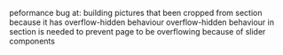 peformance bug at: 
    building pictures that been cropped from section because it has overflow-hidden behaviour 
    overflow-hidden behaviour  in section is needed to prevent page to be overflowing because of slider components